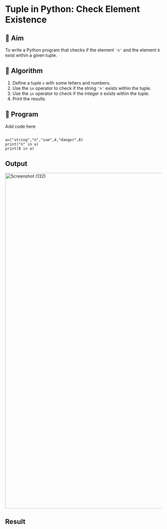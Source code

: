 # Tuple in Python: Check Element Existence

## 🎯 Aim
To write a Python program that checks if the element `'n'` and the element `8` exist within a given tuple.

## 🧠 Algorithm
1. Define a tuple `x` with some letters and numbers.
2. Use the `in` operator to check if the string `'n'` exists within the tuple.
3. Use the `in` operator to check if the integer `8` exists within the tuple.
4. Print the results.

## 🧾 Program
Add code here
```

a=("string","n","sum",4,"danger",8)
print("n" in a)
print(8 in a)
```

## Output
<img width="1920" height="1080" alt="Screenshot (132)" src="https://github.com/user-attachments/assets/4d488cea-c7cb-4020-934e-4399405c1a3e" />

## Result
